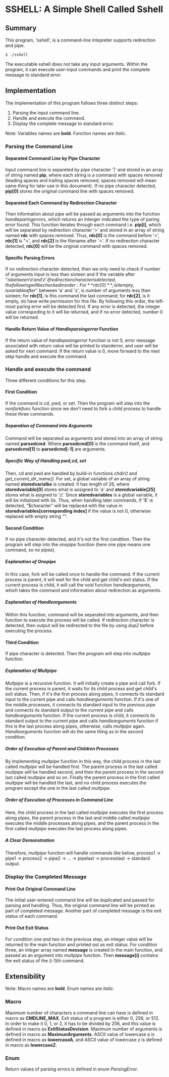 # SSHELL: A Simple Shell Called Sshell

## Summary

This program, 'sshell', is a command-line intepreter supports redirection and 
pipe.

```
$ ./sshell 
```

The executable sshell does not take any input arguments. Within the program, it 
can execute user-input commands and print the complete message to standard 
error.

## Implementation

The implementation of this program follows three distinct steps:
1. Parsing the input command line. 
2. Handle and execute the command.
3. Display the complete message to standard error.

Note: Variables names are **bold**. Function names are _italic_.

### Parsing the Command Line

#### Separated Command Line by Pipe Character
Input command line is separeted by pipe character '|' and stored in an array of 
string named **pip**, where each string is a command with spaces removed 
(leading spaces and trailing spaces removed, spaces removed will mean same thing
for later use in this document). If no pipe character detected, **pip[0]** 
stores the original command line with spaces removed. 

#### Separated Each Command by Redirection Character
Then information about pipe will be passed as arguments into the function 
_handleparingerrors_, which returns an interger indicated the type of paring 
error found. This function iterates through each command i.e. **pip[i]**, 
which will be separated by redirection character '>' and stored in an array of
string named **rdc** with spaces removed. Thus, **rdc[0]** is the command 
before '>', **rdc[1]** is ">', and **rdc[2]** is the filename after '>'. If no
redirection character detected, **rdc[0]** will be the original command with 
spaces removed.
 
#### Specific Parsing Errors
If no redirection character detected, then we only need to check if number of 
arguments input is less than sixteen and if the variable after '$' is between
'a' and 'z'. If redirection character is detected, the following will be checked 
in order: For **rdc[0]**, is it empty, is variable after '$' between 'a' and 
'z', is number of arguments less than sixteen; for **rdc[1]**, is this command 
the last command; for **rdc[2]**, is it empty, do have write permission for this
file. By following this order, the left-most paring error will be detected 
first. If any error is detected, the integer value correspoding to it will be 
returned, and if no error detected, number 0 will be returned. 

#### Handle Return Value of _Handleparsingerror_ Function 
If the return value of _handlepasingerror_ function is not 0, error message 
associated with return value will be printed to standerror, and user will be
asked for next command. If the return value is 0, move forward to the next step
handle and execute the command.

### Handle and execute the command

Three different conditions for this step.


#### First Condition
If the command is cd, pwd, or set. Then the program will step into the 
_nonforkfunc_ function since we don't need to fork a child process to handle 
these three commands.

##### Separation of Command into Arguments
Command will be separated as arguments and stored into an array of string named
**parsedcmd**. Where **parsedcmd[0]** is the command itself, and 
**parsedcmd[1]** to **parsedcmd[-1]** are arguments. 

##### Specific Way of Handling pwd,cd, set
Then, cd and pwd are handled by build-in functions _chdir()_ and 
_get_current_dir_name()_. For set, a global variable of an array of string named 
**storedvarialbe** is created. It has length of 26, where **storedvariable[0]** 
stores what is assigned to 'a' and **storedvariable[25]** stores what is asigned
to 'z'. Since **storedvariables** is a global variable, it will be initialized 
with 0s. Thus, when handling later commands, if '$' is detected, "$character" 
will be replaced with the value in **storedvariables[corresponding index]** if 
the value is not 0, otherwise replaced with empty string "". 

#### Second Condition
If no pipe character detected, and it's not the first condition. Then 
the program will step into the _onepipe_ function (here one pipe means one
command, so no pipes). 

##### Explanation of _Onepipe_ 
In this case, fork will be called once to handle the command. If the current
process is parent, it will wait for the child and get child's exit status. 
If the current process is child, it will call the void function 
_handlearguments_, which takes the command and information about redirection 
as arguments. 

##### Explanation of _Handlearguments_ 
Within this function, command will be separated into arguments, and then 
function to execute the process will be called. If redirection character 
is detected, then output will be redirected to the file by using _dup2_ 
before executing the process.

#### Third Condition
If pipe character is detected. Then the program will step into _multpipe_
function. 

##### Explanation of _Multpipe_
_Multpipe_ is a recursive function. It will initially create a pipe and call 
fork. If the current process is parent, it waits for its child process and 
get child's exit status. Then, if it's the first process along pipes, it 
connects its standard input to the current pipe and calls _handlearguments_ 
function. If it's one of the middle processes, it connects its standard input
to the previous pipe and connects its standard output to the current pipe and 
calls _handlearguments_ function. If the current process is child, it connects 
its standard output to the current pipe and calls _handlearguments_ function if
this is the last process along pipes, otherwise, calls _multpipe_ again. 
_Handlearguments_ function will do the same thing as in the second condition.

##### Order of Execution of Parent and Children Processes
By implementing _multpipe_ function in this way, the child process in the last 
called _multpipe_ will be handled first. The parent process in the last called
_multpipe_ will be handled second, and then the parent process in the second
last called _multpipe_ and so on. Finally the parent process in the first called 
_multpipe_ will be handled the last, and no child process executes the program 
except the one in the last called _multpipe_. 

##### Order of Execution of Processes in Command Line
Here, the child process in the last called _multpipe_ executes the first process 
along pipes, the parent process in the last and middle called _multpipe_ 
executes the middle processes along pipes, and the parent process in the first 
called _multpipe_ executes the last process along pipes. 

##### A Clear Demonstration 
Therefore, _multpipe_ function will handle commands like below, 
process1 -> pipe1 -> process2 -> pipe2 -> ... -> pipelast -> processlast -> 
standard output. 

### Display the Completed Message

#### Print Out Original Command Line
The initial user-entered command line will be duplicated and passed for parsing
and handling. Thus, the original command line will be printed as part of 
completed message. Another part of completed message is the exit status of
each command.

#### Print Out Exit Status
For condition one and two in the previous step, an integer value will be 
returned to the main function and printed out as exit status. For condition 
three, an integer array named **message** is created in the main function, and 
passed as an argument into _multpipe_ function. Then **message[i]** contains 
the exit status of the (i-1)th command. 

## Extensibility

Note: Macro names are **bold**. Enum names are _italic_.

### Macro
Maximum number of characters a command line can have is defined in macro as 
**CMDLINE_MAX**. Exit status of a program is either 0, 256, or 512. In order to
make it 0, 1, or 2, it has to be divided by 256, and this value is defined in
macro as **ExitStatusDevision**. Maximum number of arguments is defined in 
macro as **MaximunArguments**. ASCII value of lowercase a is defined in macro
as **lowercaseA**, and ASCII value of lowercase z is defined in macro as 
**lowercaseZ**.

### Enum
Return values of parsing errors is defined in enum _ParsingError_.














 





